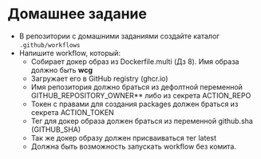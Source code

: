 # Домашнее задание 

- В репозитории с домашними заданиями создайте каталог `.github/workflows`
- Напишите workflow, который:
  - Собирает докер образ из Dockerfile.multi (Дз 8). Имя образа должно быть **wcg**
  - Загружает его в GitHub registry (ghcr.io)
  - Имя репозитория должно браться из дефолтной переменной GITHUB_REPOSITORY_OWNER** либо из секрета ACTION_REPO
  - Токен с правами для создания packages должен браться из секрета ACTION_TOKEN
  - Тег для докер образа должен браться из переменной github.sha (GITHUB_SHA)
  - Так же докер образу должен присваиваться тег latest
  - Должна быть возможность запускать workflow без комита.
